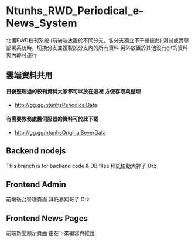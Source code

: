 # Ntunhs_RWD_Periodical_e-News_System
北護RWD校刊系統
(前後端放置於不同分支，各分支獨立不干擾彼此)
測試或實際部署系統時，切換分支並複製該分支內的所有資料
另外放置於其他沒有git的資料夾內即可運行

## 雲端資料共用

#### 日後整理過的校刊資料大家都可以放在這裡 方便存取與整理

+ http://gg.gg/ntunhsPeriodicalData

#### 有需要教務處舊伺服器的資料可於此下載

+ http://gg.gg/ntunhsOriginalSeverData


## Backend nodejs
This branch is for backend code & DB files
拜託柏勳大神了 Orz

## Frontend Admin
前端後台管理頁面
拜託嘉翔哥了 Orz

## Frontend News Pages
前端新聞顯示頁面
由在下來編寫與維護